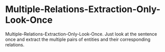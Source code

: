 # Multiple-Relations-Extraction-Only-Look-Once
Multiple-Relations-Extraction-Only-Look-Once. Just look at the sentence once and extract the multiple pairs of entities and their corresponding relations.
